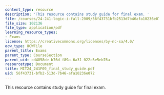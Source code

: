 ```yaml
---
content_type: resource
description: 'This resource contains study guide for final exam. '
file: /courses/24-241-logic-i-fall-2009/56f43731bfb2513d7b46afa10236e072_MIT24_241F09_final_study_guide.pdf
file_size: 102136
file_type: application/pdf
learning_resource_types:
- Exams
license: https://creativecommons.org/licenses/by-nc-sa/4.0/
ocw_type: OCWFile
parent_title: Exams
parent_type: CourseSection
parent_uid: cd4858de-b76d-f89a-6a31-022c5e5eb76a
resourcetype: Document
title: MIT24_241F09_final_study_guide.pdf
uid: 56f43731-bfb2-513d-7b46-afa10236e072
---
```

This resource contains study guide for final exam. 